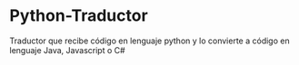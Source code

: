 # Python-Traductor
Traductor que recibe código en lenguaje python y lo convierte a código en lenguaje Java, Javascript o C#

